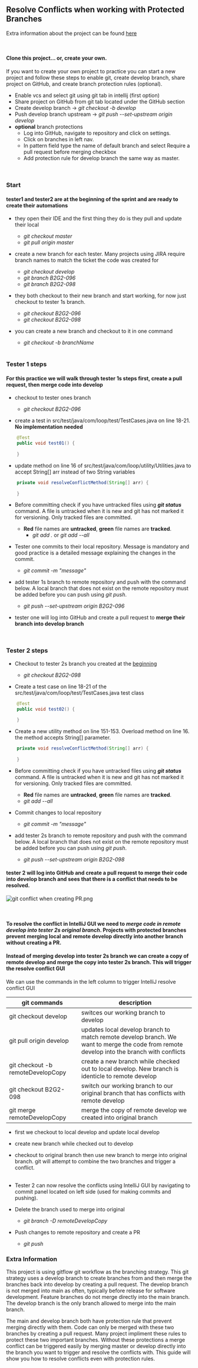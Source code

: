 ## Resolve Conflicts when working with Protected Branches

Extra information about the project can be found [here](#extra-information)  
  
&nbsp;  
#### Clone this project... or, create your own. 
If you want to create your own project to practice you can start a new project and follow these steps to enable git, create develop branch, share project on GitHub, and create branch protection rules (optional).  

* Enable vcs and select git using git tab in intellij (first option)  
* Share project on GitHub from git tab located under the GitHub section  
* Create develop branch -> _git checkout -b develop_
* Push develop branch upstream -> _git push --set-upstream origin develop_
* **optional** branch protections
  * Log into GitHub, navigate to repository and click on settings.
  * Click on branches in left nav. 
  * In pattern field type the name of default branch and select Require a pull request before merging checkbox 
  * Add protection rule for develop branch the same way as master.

&nbsp;
### Start
#### tester1 and tester2 are at the beginning of the sprint and are ready to create their automations

* they open their IDE and the first thing they do is they pull and update their local 
  * _git checkout master_ 
  * _git pull origin master_
  

* create a new branch for each tester. Many projects using JIRA require branch names to match the ticket the code was created for
  * _git checkout develop_ 
  * _git branch B2G2-096_
  * _git branch B2G2-098_ 
  

* they both checkout to their new branch and start working, for now just checkout to tester 1s branch.
  * _git checkout B2G2-096_ 
  * _git checkout B2G2-098_
  
  
* you can create a new branch and checkout to it in one command
    * _git checkout -b branchName_    
&nbsp;
### Tester 1 steps
#### For this practice we will walk through tester 1s steps first, create a pull request, then merge code into develop


* checkout to tester ones branch
  * _git checkout B2G2-096_
  

* create a test in src/test/java/com/loop/test/TestCases.java on line 18-21. **No implementation needed**  
```java
    @Test
    public void test01() {
        
    }
```
  
* update method on line 16 of src/test/java/com/loop/utility/Utilities.java to accept String[] arr instead of two String variables
```java
    private void resolveConflictMethod(String[] arr) {
        
    }
```

* Before committing check if you have untracked files using _**git status**_ command. A file is untracked when it is new and git has not marked it for versioning. Only tracked files are committed.  
  * **Red** file names are **untracked**, **green** file names are **tracked**. 
    * _git add ._ or _git add --all_
  

* Tester one commits to their local repository. Message is mandatory and good practice is a detailed message explaining the changes in the commit.  
    * _git commit -m "message"_


* add tester 1s branch to remote repository and push with the command below. A local branch that does not exist on the remote repository must be added before you can push using _git push_.
  * _git push --set-upstream origin B2G2-096_  


* tester one will log into GitHub and create a pull request to **merge their branch into develop branch**

&nbsp;
### Tester 2 steps

* Checkout to tester 2s branch you created at the [beginning](#Start)
  * _git checkout B2G2-098_  

  
* Create a test case on line 18-21 of the src/test/java/com/loop/test/TestCases.java test class  
```java
    @Test
    public void test02() {
        
    }
```

* Create a new utility method on line 151-153. Overload method on line 16. the method accepts String[] parameter. 
```java
    private void resolveConflictMethod(String[] arr) {
        
    }
```
  
* Before committing check if you have untracked files using _**git status**_ command. A file is untracked when it is new and git has not marked it for versioning. Only tracked files are committed.  
  * **Red** file names are **untracked**, **green** file names are **tracked**. 
  * _git add --all_  
  

* Commit changes to local repository
  * _git commit -m "message"_  
  

* add tester 2s branch to remote repository and push with the command below. A local branch that does not exist on the remote repository must be added before you can push using _git push_.
  * _git push --set-upstream origin B2G2-098_

#### tester 2 will log into GitHub and create a pull request to merge their code into develop branch and sees that there is a conflict that needs to be resolved.  
![git conflict when creating PR.png](.idea%2Fpictures%2Fgit%20conflict%20when%20creating%20PR.png)

&nbsp;
#### To resolve the conflict in IntelliJ GUI we need to ***merge code in remote develop into tester 2s original branch***. Projects with protected branches prevent merging local and remote develop directly into another branch without creating a PR.

#### Instead of merging develop into tester 2s branch we can create a copy of remote develop and merge the copy into tester 2s branch. This will trigger the resolve conflict GUI

We can use the commands in the left column to trigger IntelliJ resolve conflict GUI

git commands|description
-----|-----
git checkout develop|switces our working branch to develop
git pull origin develop|updates local develop branch to match remote develop branch. We want to merge the code from remote develop into the branch with conflicts
git checkout -b remoteDevelopCopy|create a new branch while checked out to local develop. New branch is identicle to remote develop
git checkout B2G2-098|switch our working branch to our original branch that has conflicts with remote develop
git merge remoteDevelopCopy|merge the copy of remote develop we created into original branch

* first we checkout to local develop and update local develop
* create new branch while checked out to develop
* checkout to original branch then use new branch to merge into original branch. git will attempt to combine the two branches and trigger a conflict.
&nbsp;  
  &nbsp;


* Tester 2 can now resolve the conflicts using IntelliJ GUI by navigating to commit panel located on left side (used for making commits and pushing).
  

* Delete the branch used to merge into original  
  * _git branch -D remoteDevelopCopy_
  

* Push changes to remote repository and create a PR
    * _git push_



### Extra Information

This project is using gitflow git workflow as the branching strategy. This git strategy uses a develop branch to create branches from and then merge the branches back into develop by creating a pull request. The develop branch is not merged into main as often, typically before release for software development. Feature branches do not merge directly into the main branch.
The develop branch is the only branch allowed to merge into the main branch. 
  
The main and develop branch both have protection rule that prevent merging directly with them. Code can only be merged with these two branches by creating a pull request. Many project impliment these rules to protect these two important branches. Without these protections a merge conflict can be triggered easily by merging master or develop directly into the branch you want to trigger and resolve the conflicts with. This guide will show you how to resolve conflicts even with protection rules. 